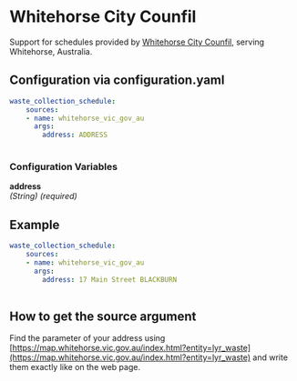 # Whitehorse City Counfil

Support for schedules provided by [Whitehorse City Counfil](https://www.whitehorse.vic.gov.au), serving Whitehorse, Australia.

## Configuration via configuration.yaml

```yaml
waste_collection_schedule:
    sources:
    - name: whitehorse_vic_gov_au
      args:
        address: ADDRESS
        
```

### Configuration Variables

**address**  
*(String) (required)*

## Example

```yaml
waste_collection_schedule:
    sources:
    - name: whitehorse_vic_gov_au
      args:
        address: 17 Main Street BLACKBURN
        
```

## How to get the source argument

Find the parameter of your address using [https://map.whitehorse.vic.gov.au/index.html?entity=lyr_waste](https://map.whitehorse.vic.gov.au/index.html?entity=lyr_waste) and write them exactly like on the web page.

